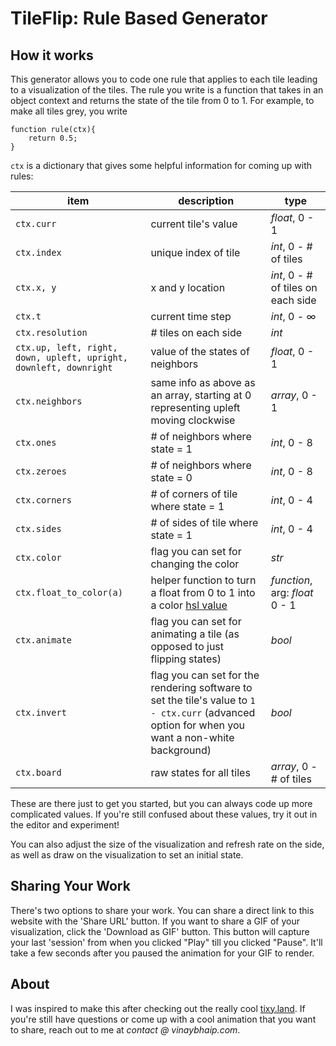 # TileFlip: Rule Based Generator

## How it works

This generator allows you to code one rule that applies to each tile leading to a visualization of the tiles. The rule you write is a function that takes in an object context and returns the state of the tile from 0 to 1. For example, to make all tiles grey, you write

```
function rule(ctx){
    return 0.5;
}
```

``ctx`` is a dictionary that gives some helpful information for coming up with rules:


| item | description| type |
|--|--| -- |
| `ctx.curr` | current tile's value | *float*, 0 - 1 |
| `ctx.index` | unique index of tile | *int*, 0 - # of tiles |
| `ctx.x, y` | x and y location | *int*, 0 - # of tiles on each side |
| `ctx.t` | current time step | *int*, 0 - ∞|
| `ctx.resolution` | # tiles on each side | *int* |
| `ctx.up, left, right, down, upleft, upright,  downleft, downright` | value of the states of neighbors | *float*, 0 - 1|
| `ctx.neighbors` | same info as above as an array, starting at 0 representing upleft moving clockwise | *array*, 0 - 1|
| `ctx.ones` | # of neighbors where state = 1 | *int*, 0 - 8|
| `ctx.zeroes` | # of neighbors where state = 0 | *int*, 0 - 8|
| `ctx.corners` | # of corners of tile where state = 1 | *int*, 0 - 4|
| `ctx.sides` | # of sides of tile where state = 1 | *int*, 0 - 4|
| `ctx.color` |flag you can set for changing the color | *str* |
| `ctx.float_to_color(a)` | helper function to turn a float from 0 to 1 into a color [hsl value](https://en.wikipedia.org/wiki/HSL_and_HSV) | *function*, arg: *float* 0 - 1|
| `ctx.animate` | flag you can set for animating a tile (as opposed to just flipping states) | *bool* |
| `ctx.invert` | flag you can set for the rendering software to set the tile's value to `1 - ctx.curr` (advanced option for when you want a non-white background) | *bool* |
| `ctx.board` | raw states for all tiles | *array*, 0 - # of tiles |


These are there just to get you started, but you can always code up more complicated values. If you're still confused about these values, try it out in the editor and experiment!

You can also adjust the size of the visualization and refresh rate on the side, as well as draw on the visualization to set an initial state. 

## Sharing Your Work
There's two options to share your work. You can share a direct link to this website with the 'Share URL' button. If you want to share a GIF of your visualization, click the 'Download as GIF' button. This button will capture your last 'session' from when you clicked "Play" till you clicked "Pause". It'll take a few seconds after you paused the animation for your GIF to render.

## About

I was inspired to make this after checking out the really cool [tixy.land](https://tixy.land). If you're still have questions or come up with a cool animation that you want to share, reach out to me at *contact @ vinaybhaip.com*.